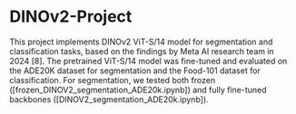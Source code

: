 # DINOv2-Project

This project implements DINOv2 ViT-S/14 model for segmentation and classification tasks, based on the findings by Meta AI research team in 2024 [8]. The pretrained ViT-S/14 model was fine-tuned and evaluated on the ADE20K dataset for segmentation and the Food-101 dataset for classification. For segmentation, we tested both frozen ([frozen_DINOV2_segmentation_ADE20k.ipynb]) and fully fine-tuned backbones ([DINOV2_segmentation_ADE20k.ipynb]).

